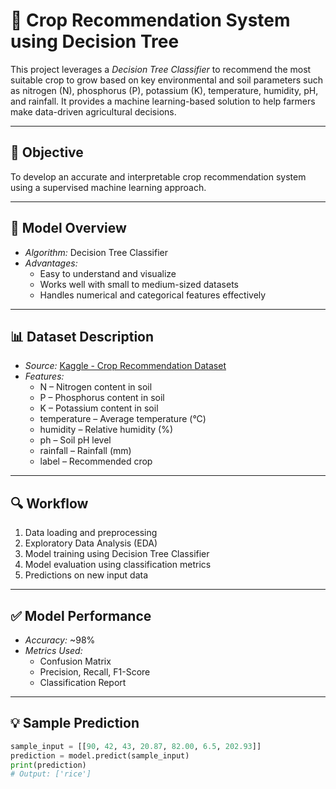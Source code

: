 # 🌾 Crop Recommendation System using Decision Tree

This project leverages a *Decision Tree Classifier* to recommend the most suitable crop to grow based on key environmental and soil parameters such as nitrogen (N), phosphorus (P), potassium (K), temperature, humidity, pH, and rainfall. It provides a machine learning-based solution to help farmers make data-driven agricultural decisions.

---

## 📌 Objective

To develop an accurate and interpretable crop recommendation system using a supervised machine learning approach.

---

## 🧠 Model Overview

- *Algorithm:* Decision Tree Classifier
- *Advantages:*
  - Easy to understand and visualize
  - Works well with small to medium-sized datasets
  - Handles numerical and categorical features effectively

---

## 📊 Dataset Description
- *Source:* [Kaggle - Crop Recommendation Dataset](https://www.kaggle.com/datasets/atharvaingle/crop-recommendation-dataset)
- *Features:*
  - N – Nitrogen content in soil
  - P – Phosphorus content in soil
  - K – Potassium content in soil
  - temperature – Average temperature (°C)
  - humidity – Relative humidity (%)
  - ph – Soil pH level
  - rainfall – Rainfall (mm)
  - label – Recommended crop

---

## 🔍 Workflow

1. Data loading and preprocessing
2. Exploratory Data Analysis (EDA)
3. Model training using Decision Tree Classifier
4. Model evaluation using classification metrics
5. Predictions on new input data

---

## ✅ Model Performance

- *Accuracy:* ~98%
- *Metrics Used:*
  - Confusion Matrix
  - Precision, Recall, F1-Score
  - Classification Report

---
## 💡 Sample Prediction

```python
sample_input = [[90, 42, 43, 20.87, 82.00, 6.5, 202.93]]
prediction = model.predict(sample_input)
print(prediction)
# Output: ['rice']
